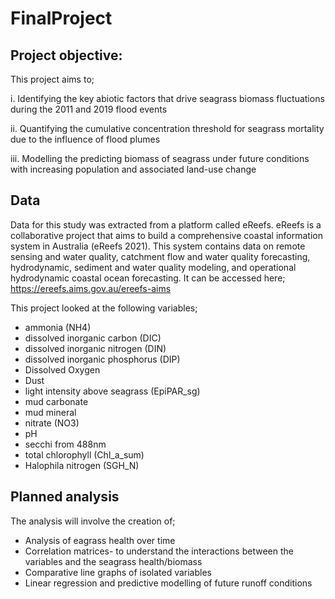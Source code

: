 # FinalProject

## Project objective:


This project aims to;

i. Identifying the key abiotic factors that drive seagrass biomass fluctuations during the 2011 and 2019 flood events  

ii. Quantifying the cumulative concentration threshold for seagrass mortality due to the influence of flood plumes  

iii. Modelling the predicting biomass of seagrass under future conditions with increasing population and associated land-use change 


## Data
Data for this study was extracted from a platform called eReefs. eReefs is a collaborative project that aims to build a comprehensive coastal information system in Australia (eReefs 2021). This system contains data on remote sensing and water quality, catchment flow and water quality forecasting, hydrodynamic, sediment and water quality modeling, and operational hydrodynamic coastal ocean forecasting. It can be accessed here; https://ereefs.aims.gov.au/ereefs-aims

This project looked at the following variables;
- ammonia (NH4) 
- dissolved inorganic carbon (DIC)
- dissolved inorganic nitrogen (DIN)
- dissolved inorganic phosphorus (DIP)
- Dissolved Oxygen
- Dust
- light intensity above seagrass (EpiPAR_sg)
- mud carbonate
- mud mineral
- nitrate (NO3)
- pH
- secchi from 488nm
- total chlorophyll (Chl_a_sum) 
- Halophila nitrogen (SGH_N)

## Planned analysis
The analysis will involve the creation of;

+ Analysis of eagrass health over time 
+ Correlation matrices- to understand the interactions between the variables and the seagrass health/biomass
+ Comparative line graphs of isolated variables
+ Linear regression and predictive modelling of future runoff conditions
